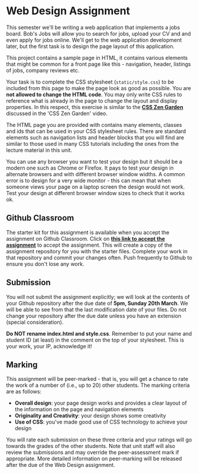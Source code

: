 # Web Design Assignment

This semester we'll be writing a web application that implements a jobs board.  Bob's Jobs will allow you to search for jobs, upload your CV and and even apply for jobs online.  We'll get to the web application development later, but the first task is to design the  page layout of this application.

This project contains a sample page in HTML, it contains various elements that might be common for a front page like this - navigation, header, listings of jobs, company reviews etc.

Your task is to complete the CSS stylesheet (`static/style.css`) to be included from this page to make the page look as good as possible.  You are **not allowed to change the HTML code**. You may only write CSS rules to reference what is already in the page to change the layout and display properties. In this respect, this exercise is similar to the [**CSS Zen Garden**](https://csszengarden.com/) discussed in the 'CSS Zen Garden' video.

The HTML page you are provided with contains many elements, classes and ids that can be used in your CSS stylesheet rules.  There are standard elements such as navigation lists and header blocks that you will find are similar to those used in many CSS tutorials including the ones from the lecture material in this unit.  

You can use any browser you want to test your design but it should be a modern one such as Chrome or Firefox.  It pays to test your design in alternate browsers and with different browser window widths. A common error is to design for a very wide monitor - this can mean that when someone views your page on a laptop screen the design would not work.  Test your design at different browser window sizes to check that it works ok.

## Github Classroom

The starter kit for this assignment is available when you accept the assignment on Github Classroom. Click on [**this link to accept the assignment**](https://classroom.github.com/assignment-invitations/ff177d94a234328d5367b30371516a47/status) to accept the assignment. This will create a copy of the assignment repository for you with the starter files. Complete your work in that repository and commit your changes often. Push frequently to Github to ensure you don't lose any work.

## Submission

You will not submit the assignment explicitly; we will look at the contents of your Github repository after the due date of **5pm, Sunday 20th March**. We will be able to see from that the last modification date of your files. Do not change your repository after the due date unless you have an extension (special consideration).

**Do NOT rename index.html and style.css**. Remember to put your name and student ID (at least) in the comment on the top of your stylesheet. This is your work, your IP, acknowledge it!

## Marking

This assignment will be peer-marked - that is, you will get a chance to rate the work of a number of (i.e., up to 20) other students. The marking criteria are as follows:
- **Overall design**: your page design works and provides a clear layout of the information on the page and navigation elements
- **Originality and Creativity**: your design shows some creativity
- **Use of CSS**: you've made good use of CSS technology to achieve your design
  
You will rate each submission on these three criteria and your ratings will go towards the grades of the other students. Note that unit staff will also review the submissions and may override the peer-assessment mark if appropriate. More detailed information on peer-marking will be released after the due of the Web Design assignment.
